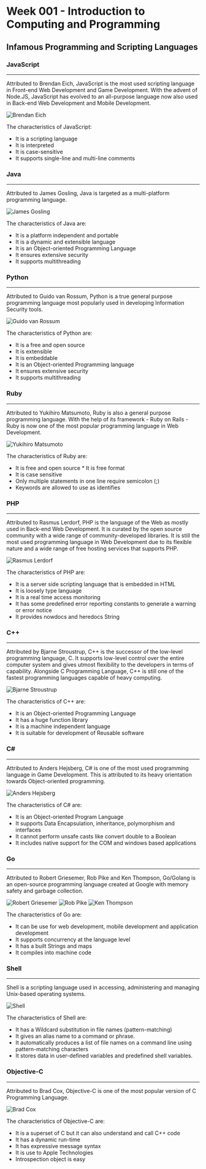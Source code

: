# Week 001 - Introduction to Computing and Programming

## Infamous Programming and Scripting Languages

### JavaScript

---

Attributed to Brendan Eich, JavaScript is the most used scripting language in Front-end Web Development and Game Development. With the advent of Node.JS, JavaScript has evolved to an all-purpose language now also used in Back-end Web Development and Mobile Development.

![Brendan Eich][brendan_eich]

The characteristics of JavaScript:
* It is a scripting language
* It is interpreted
* It is case-sensitive
* It supports single-line and multi-line comments

### Java

---

Attributed to James Gosling, Java is targeted as a multi-platform programming language.

![James Gosling][james_gosling]

The characteristics of Java are:
* It is a platform independent and portable
* It is a dynamic and extensible language
* It is an Object-oriented Programming Language
* It ensures extensive security
* It supports multithreading

### Python

---

Attributed to Guido van Rossum, Python is a true general purpose programming language most popularly used in developing Information Security tools.

![Guido van Rossum][guido_rossum]

The characteristics of Python are:
* It is a free and open source 
* It is extensible
* It is embeddable
* It is an Object-oriented Programming language
* It ensures extensive security
* It supports multithreading

### Ruby

---

Attributed to Yukihiro Matsumoto, Ruby is also a general purpose programming language. With the help of its framework - Ruby on Rails - Ruby is now one of the most popular programming language in Web Development.

![Yukihiro Matsumoto][yukihiro_matsumoto]

The characteristics of Ruby are:
* It is free and open source * It is free format
* It is case sensitive
* Only multiple statements in one line require semicolon (;)
* Keywords  are allowed to use as identifies

### PHP

---

Attributed to Rasmus Lerdorf, PHP is the language of the Web as mostly used in Back-end Web Development. It is curated by the open source community with a wide range of community-developed libraries. It is still the most used programming language in Web Development due to its flexible nature and a wide range of free hosting services that supports PHP.

![Rasmus Lerdorf][rasmus_lerdorf]

The characteristics of PHP are:
* It is a server side scripting language that is embedded in HTML
* It is loosely type language
* It is a real time access monitoring
* It has some predefined error reporting constants to generate a warning or error notice
* It provides nowdocs and heredocs  String

### C++

---

Attributed by Bjarne Stroustrup, C++ is the successor of the low-level programming language, C. It supports low-level control over the entire computer system and gives utmost flexibility to the developers in terms of capability. Alongside C Programming Language, C++ is still one of the fastest programming languages capable of heavy computing.

![Bjarne Stroustrup][bjarne_stroustrup]

The characteristics of C++ are:
* It is an Object-oriented Programming Language
* It has a huge function library
* It is a machine independent language
* It is suitable for development of Reusable software

### C#

---

Attributed to Anders Hejsberg, C# is one of the most used programming language in Game Development. This is attributed to its heavy orientation towards Object-oriented programming.

![Anders Hejsberg][anders_hejsberg]

The characteristics of C# are:
* It is an Object-oriented Program Language
* It supports Data Encapsulation, inheritance, polymorphism and interfaces
* It cannot perform unsafe casts like convert double to a Boolean
* It includes native support for the COM and windows based applications

### Go

---

Attributed to Robert Griesemer, Rob Pike and Ken Thompson, Go/Golang is an open-source programming language created at Google with memory safety and garbage collection.

![Robert Griesemer][robert_griesemer] 
![Rob Pike][rob_pike]
![Ken Thompson][ken_thompson]

The characteristics of Go are:
* It can be use for web development, mobile development and application development
* It supports concurrency at the language level
* It has a built Strings and maps
* It compiles into machine code

### Shell

---

Shell is a scripting language used in accessing, administering and managing Unix-based operating systems.

![Shell][shell]

The characteristics of Shell are:
* It has a Wildcard substitution in file names (pattern-matching)
* It gives an alias name to a command or phrase.
* It automatically produces a list of file names on a command line using pattern-matching characters
* It stores data in user-defined variables and predefined shell variables.

### Objective-C

---

Attributed to Brad Cox, Objective-C is one of the most popular version of C Programming Language.

![Brad Cox][brad_cox]

The characteristics of Objective-C are:
* It is a superset of C but it can also understand and call C++ code
* It has a dynamic run-time 
* It has expressive message syntax
* It is use to Apple Technologies
* Introspection object is easy

[brendan_eich]: ./images/brendan_eich.jpg "Retrieved from https://blog.mozilla.org/press/files/2012/04/Thumbnail-Full_Eich_04.jpg on April 10, 2017."
[james_gosling]: ./images/james_gosling.jpg "Retrieved from https://commons.wikimedia.org/w/index.php?curid=3672205 on April 10, 2017."
[guido_rossum]: ./images/guido_rossum.jpg "Retrieved from https://twitter.com/gvanrossum on April 10, 2017."
[yukihiro_matsumoto]: ./images/yukihiro_matsumoto.png "Retrieved from http://2011.rubyworld-conf.org/en/program/Key-1/ on April 10, 2017."
[rasmus_lerdorf]: ./images/rasmus_lerdorf.jpg "Retrieved from https://twitter.com/rasmus on April 10, 2017."
[bjarne_stroustrup]: ./images/bjarne_stroustrup.jpg "Retrieved from http://www.computerhistory.org/fellowawards/hall/bjarne-stroustrup/ on April 10, 2017."
[anders_hejsberg]: ./images/anders_hejsberg.jpg "Retrieved from https://twitter.com/ahejlsberg?lang=en."
[robert_griesemer]: ./images/robert_griesemer.png "Retrieved from https://research.google.com/pubs/author96.html on April 10, 2017."
[rob_pike]: ./images/rob_pike.jpg "Retrieved from https://www.cio.com.au/slideshow/524144/pictures-celebrating-unix-heroes/ on May 11, 2018."
[ken_thompson]: ./images/ken_thompson.jpg "Retrieved from http://www.computerhistory.org/fellowawards/hall/ken-thompson/ on May 11, 2018."
[shell]: ./images/shell.png "Retrieved from https://www.vidarholen.net/imgs/blog/shot20070911203001.png on April 10, 2017."
[brad_cox]: ./images/brad_cox.png "Retrieved from http://metaphonically.com/blog/?p=84on April 10, 2017."
